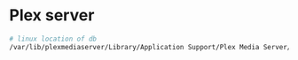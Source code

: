 # Plex server

```bash
# linux location of db
/var/lib/plexmediaserver/Library/Application Support/Plex Media Server/

```

